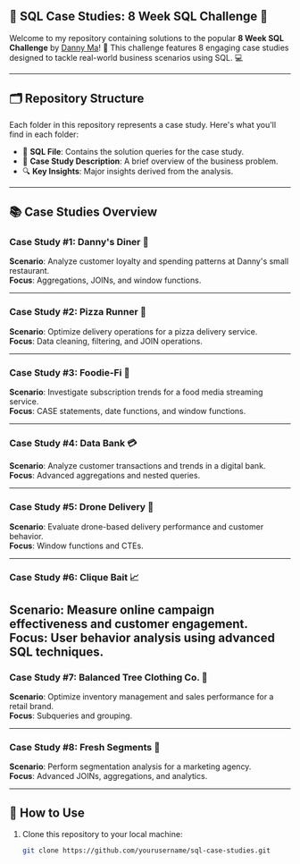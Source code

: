 ## 🌟 SQL Case Studies: 8 Week SQL Challenge 🌟

Welcome to my repository containing solutions to the popular **8 Week SQL Challenge**
by [Danny Ma](https://www.datawithdanny.com/)! 
🚀 This challenge features 8 engaging case studies designed to tackle real-world business scenarios using SQL. 💻

---
## 🗂️ Repository Structure

Each folder in this repository represents a case study. Here's what you'll find in each folder:
- 📄 **SQL File**: Contains the solution queries for the case study.
- 📝 **Case Study Description**: A brief overview of the business problem.
- 🔍 **Key Insights**: Major insights derived from the analysis.
---
## 📚 Case Studies Overview

### **Case Study #1: Danny's Diner 🍜**
**Scenario**: Analyze customer loyalty and spending patterns at Danny's small restaurant.  
**Focus**: Aggregations, JOINs, and window functions.  

---

### **Case Study #2: Pizza Runner 🍕**
**Scenario**: Optimize delivery operations for a pizza delivery service.  
**Focus**: Data cleaning, filtering, and JOIN operations. 

---

### **Case Study #3: Foodie-Fi 🎥**
**Scenario**: Investigate subscription trends for a food media streaming service.  
**Focus**: CASE statements, date functions, and window functions.  

---

### **Case Study #4: Data Bank 💳**
**Scenario**: Analyze customer transactions and trends in a digital bank.  
**Focus**: Advanced aggregations and nested queries.  

---

### **Case Study #5: Drone Delivery 🚁**
**Scenario**: Evaluate drone-based delivery performance and customer behavior.  
**Focus**: Window functions and CTEs.  

---

### **Case Study #6: Clique Bait 📈**
**Scenario**: Measure online campaign effectiveness and customer engagement.  
**Focus**: User behavior analysis using advanced SQL techniques.  
---

### **Case Study #7: Balanced Tree Clothing Co. 👔**
**Scenario**: Optimize inventory management and sales performance for a retail brand.  
**Focus**: Subqueries and grouping.  

---

### **Case Study #8: Fresh Segments 🛒**
**Scenario**: Perform segmentation analysis for a marketing agency.  
**Focus**: Advanced JOINs, aggregations, and analytics.  

---

## 🚀 How to Use

1. Clone this repository to your local machine:
   ```bash
   git clone https://github.com/yourusername/sql-case-studies.git
